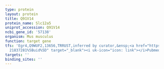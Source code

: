 ```yaml
---
type: protein
layout: protein
title: Q91V14
protein_name: Slc12a5
uniprot_accession: Q91V14
ncbi_gene_id: '57138'
organism: Mus musculus
function: target gene
tfs: 'Egr4,Q9WUF2,13656,TRRUST,inferred by curator,&ensp;<a href="https://www.ncbi.nlm.nih.gov/pubmed/?term=17192429;
  21837281%5Buid%5D" target="_blank"><i uk-icon="icon: link"></i>Pubmed</a>'
targets: ''
binding_sites: ''
---
```

